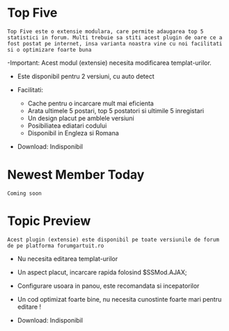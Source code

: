 # Top Five
  `Top Five este o extensie modulara, care permite adaugarea top 5 statistici in forum. Multi trebuie sa stiti acest plugin de oare ce a fost postat pe internet, insa varianta noastra vine cu noi facilitati si o optimizare foarte buna`

-Important: Acest modul (extensie) necesita modificarea templat-urilor.
- Este disponibil pentru 2 versiuni, cu auto detect 
- Facilitati:
  - Cache pentru o incarcare mult mai eficienta
  - Arata ultimele 5 postari, top 5 postatori si ultimile 5 inregistari
  - Un design placut pe amblele versiuni
  - Posibiliatea ediatari codului
  - Disponibil in Engleza si Romana
  
- Download: Indisponibil



# Newest Member Today
 `Coming soon`

# Topic Preview
  `Acest plugin (extensie) este disponibil pe toate versiunile de forum de pe platforma forumgartuit.ro`

- Nu necesita editarea templat-urilor
- Un aspect placut, incarcare rapida folosind $SSMod.AJAX;
- Configurare usoara in panou, este recomandata si incepatorilor
- Un cod optimizat foarte bine, nu necesita cunostinte foarte mari pentru editare !

- Download: Indisponibil
